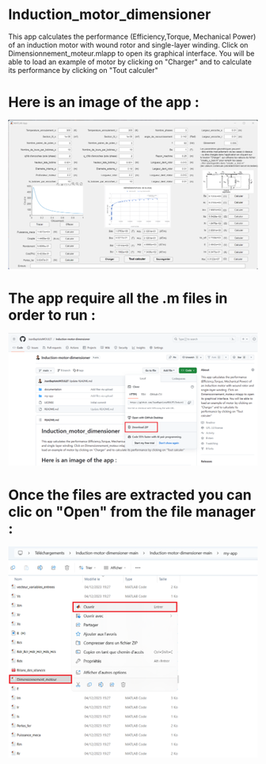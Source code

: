 # Induction_motor_dimensioner
This app calculates the performance (Efficiency,Torque, Mechanical Power) of an induction motor with wound rotor and single-layer winding. Click on Dimensionnement_moteur.mlapp to open its graphical interface. You will be able to load an example of motor by clicking on "Charger" and to calculate its performance by clicking on "Tout calculer"
# Here is an image of the app :


![App_exemple.png](App_exemple.png)
# The app require all the .m files in order to run  :
![App_exemple.png](HowToDownload.png)
# Once the files are extracted you can clic on "Open" from the file manager :
![App_exemple.png](HowToOpen.png)
